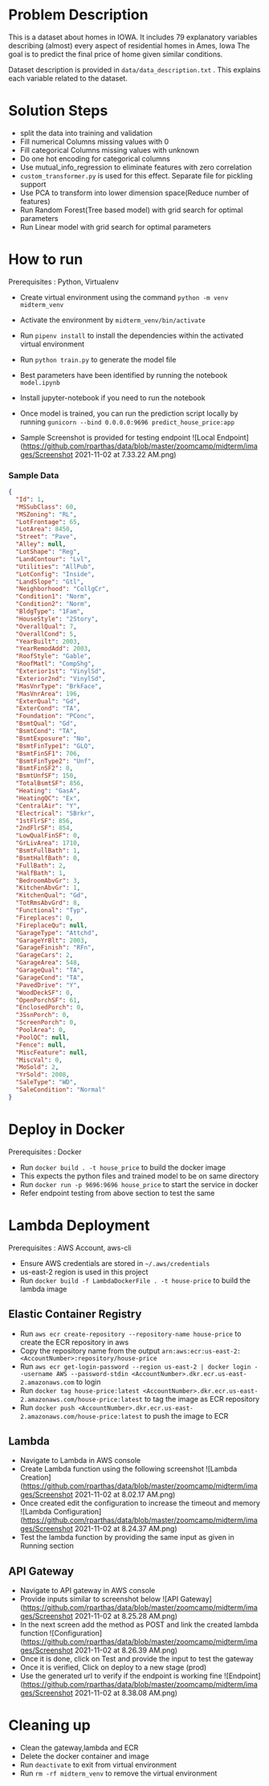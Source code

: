 # Problem Description

This is a dataset about homes in IOWA. It includes 79 explanatory variables describing (almost) every aspect of residential homes in Ames, Iowa
The goal is to predict the final price of home given similar conditions. 

Dataset description is provided in ```data/data_description.txt``` . This explains each variable related to the dataset.

# Solution Steps

* split the data into training and validation
* Fill numerical Columns missing values with 0
* Fill categorical Columns missing values with unknown
* Do one hot encoding for categorical columns
* Use mutual_info_regression to eliminate features with zero correlation 
* ```custom_transformer.py``` is used for this effect. Separate file for pickling support
* Use PCA to transform into lower dimension space(Reduce number of features)
* Run Random Forest(Tree based model) with grid search for optimal parameters
* Run Linear model with grid search for optimal parameters

# How to run
Prerequisites : Python, Virtualenv
* Create virtual environment using the command ```python -m venv midterm_venv```
* Activate the environment by ```midterm_venv/bin/activate```
* Run ```pipenv install``` to install the dependencies within the activated virtual environment
* Run ```python train.py``` to generate the model file
* Best parameters have been identified by running the notebook ```model.ipynb```
* Install jupyter-notebook if you need to run the notebook
* Once model is trained, you can run the prediction script locally by running 
```gunicorn --bind 0.0.0.0:9696 predict_house_price:app```

* Sample Screenshot is provided for testing endpoint
![Local Endpoint](https://github.com/rparthas/data/blob/master/zoomcamp/midterm/images/Screenshot 2021-11-02 at 7.33.22 AM.png)

### Sample Data
```json
{
  "Id": 1,
  "MSSubClass": 60,
  "MSZoning": "RL",
  "LotFrontage": 65,
  "LotArea": 8450,
  "Street": "Pave",
  "Alley": null,
  "LotShape": "Reg",
  "LandContour": "Lvl",
  "Utilities": "AllPub",
  "LotConfig": "Inside",
  "LandSlope": "Gtl",
  "Neighborhood": "CollgCr",
  "Condition1": "Norm",
  "Condition2": "Norm",
  "BldgType": "1Fam",
  "HouseStyle": "2Story",
  "OverallQual": 7,
  "OverallCond": 5,
  "YearBuilt": 2003,
  "YearRemodAdd": 2003,
  "RoofStyle": "Gable",
  "RoofMatl": "CompShg",
  "Exterior1st": "VinylSd",
  "Exterior2nd": "VinylSd",
  "MasVnrType": "BrkFace",
  "MasVnrArea": 196,
  "ExterQual": "Gd",
  "ExterCond": "TA",
  "Foundation": "PConc",
  "BsmtQual": "Gd",
  "BsmtCond": "TA",
  "BsmtExposure": "No",
  "BsmtFinType1": "GLQ",
  "BsmtFinSF1": 706,
  "BsmtFinType2": "Unf",
  "BsmtFinSF2": 0,
  "BsmtUnfSF": 150,
  "TotalBsmtSF": 856,
  "Heating": "GasA",
  "HeatingQC": "Ex",
  "CentralAir": "Y",
  "Electrical": "SBrkr",
  "1stFlrSF": 856,
  "2ndFlrSF": 854,
  "LowQualFinSF": 0,
  "GrLivArea": 1710,
  "BsmtFullBath": 1,
  "BsmtHalfBath": 0,
  "FullBath": 2,
  "HalfBath": 1,
  "BedroomAbvGr": 3,
  "KitchenAbvGr": 1,
  "KitchenQual": "Gd",
  "TotRmsAbvGrd": 8,
  "Functional": "Typ",
  "Fireplaces": 0,
  "FireplaceQu": null,
  "GarageType": "Attchd",
  "GarageYrBlt": 2003,
  "GarageFinish": "RFn",
  "GarageCars": 2,
  "GarageArea": 548,
  "GarageQual": "TA",
  "GarageCond": "TA",
  "PavedDrive": "Y",
  "WoodDeckSF": 0,
  "OpenPorchSF": 61,
  "EnclosedPorch": 0,
  "3SsnPorch": 0,
  "ScreenPorch": 0,
  "PoolArea": 0,
  "PoolQC": null,
  "Fence": null,
  "MiscFeature": null,
  "MiscVal": 0,
  "MoSold": 2,
  "YrSold": 2008,
  "SaleType": "WD",
  "SaleCondition": "Normal"
}
```

# Deploy in Docker
Prerequisites : Docker
* Run ```docker build . -t house_price``` to build the docker image
* This expects the python files and trained model to be on same directory
* Run ```docker run -p 9696:9696 house_price``` to start the service in docker
* Refer endpoint testing from above section to test the same

# Lambda Deployment
Prerequisites : AWS Account, aws-cli
* Ensure AWS credentials are stored in ```~/.aws/credentials```
* us-east-2 region is used in this project
* Run ```docker build -f LambdaDockerFile . -t house-price``` to build the lambda image

## Elastic Container Registry
* Run ```aws ecr create-repository --repository-name house-price``` to create the ECR repository in aws
* Copy the repository name from the output ```arn:aws:ecr:us-east-2:<AccountNumber>:repository/house-price```
* Run ```aws ecr get-login-password --region us-east-2 | docker login --username AWS --password-stdin <AccountNumber>.dkr.ecr.us-east-2.amazonaws.com``` to login
* Run ```docker tag house-price:latest <AccountNumber>.dkr.ecr.us-east-2.amazonaws.com/house-price:latest``` to tag the image as ECR repository
* Run ```docker push <AccountNumber>.dkr.ecr.us-east-2.amazonaws.com/house-price:latest``` to push the image to ECR

## Lambda
* Navigate to Lambda in AWS console
* Create Lambda function using the following screenshot
![Lambda Creation](https://github.com/rparthas/data/blob/master/zoomcamp/midterm/images/Screenshot 2021-11-02 at 8.02.17 AM.png)
* Once created edit the configuration to increase the timeout and memory
![Lambda Configuration](https://github.com/rparthas/data/blob/master/zoomcamp/midterm/images/Screenshot 2021-11-02 at 8.24.37 AM.png)
* Test the lambda function by providing the same input as given in Running section

## API Gateway
* Navigate to API gateway in AWS console
* Provide inputs similar to screenshot below
![API Gateway](https://github.com/rparthas/data/blob/master/zoomcamp/midterm/images/Screenshot 2021-11-02 at 8.25.28 AM.png)
* In the next screen add the method as POST and link the created lambda function
![Configuration](https://github.com/rparthas/data/blob/master/zoomcamp/midterm/images/Screenshot 2021-11-02 at 8.26.39 AM.png)
* Once it is done, click on Test and provide the input to test the gateway
* Once it is verified, Click on deploy to a new stage (prod)
* Use the generated url to verify if the endpoint is working fine
![Endpoint](https://github.com/rparthas/data/blob/master/zoomcamp/midterm/images/Screenshot 2021-11-02 at 8.38.08 AM.png)

# Cleaning up
* Clean the gateway,lambda and ECR
* Delete the docker container and image
* Run ```deactivate``` to exit from virtual environment
* Run ```rm -rf midterm_venv``` to remove the virtual environment
